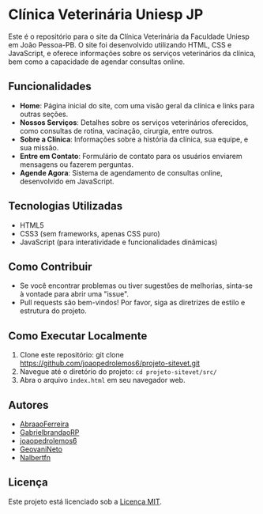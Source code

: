# Clínica Veterinária Uniesp JP

Este é o repositório para o site da Clínica Veterinária da Faculdade Uniesp em João Pessoa-PB. 
O site foi desenvolvido utilizando HTML, CSS e JavaScript, e oferece informações sobre os serviços veterinários da clínica, bem como a capacidade de agendar consultas online.

## Funcionalidades

- **Home**: Página inicial do site, com uma visão geral da clínica e links para outras seções.
- **Nossos Serviços**: Detalhes sobre os serviços veterinários oferecidos, como consultas de rotina, vacinação, cirurgia, entre outros.
- **Sobre a Clínica**: Informações sobre a história da clínica, sua equipe, e sua missão.
- **Entre em Contato**: Formulário de contato para os usuários enviarem mensagens ou fazerem perguntas.
- **Agende Agora**: Sistema de agendamento de consultas online, desenvolvido em JavaScript.

## Tecnologias Utilizadas

- HTML5
- CSS3 (sem frameworks, apenas CSS puro)
- JavaScript (para interatividade e funcionalidades dinâmicas)

## Como Contribuir

- Se você encontrar problemas ou tiver sugestões de melhorias, sinta-se à vontade para abrir uma "issue".
- Pull requests são bem-vindos! Por favor, siga as diretrizes de estilo e estrutura do projeto.

## Como Executar Localmente

1. Clone este repositório: git clone https://github.com/joaopedrolemos6/projeto-sitevet.git
2. Navegue até o diretório do projeto: `cd projeto-sitevet/src/`
3. Abra o arquivo `index.html` em seu navegador web.

## Autores

- [AbraaoFerreira](https://github.com/AbraaoFerreira)
- [GabrielbrandaoRP](https://github.com/GabrielbrandaoRP)
- [joaopedrolemos6](https://github.com/joaopedrolemos6)
- [GeovaniNeto](https://github.com/GeovaniNeto)
- [Nalbertfn](https://github.com/Nalbertfn)

## Licença

Este projeto está licenciado sob a [Licença MIT](LICENSE).
